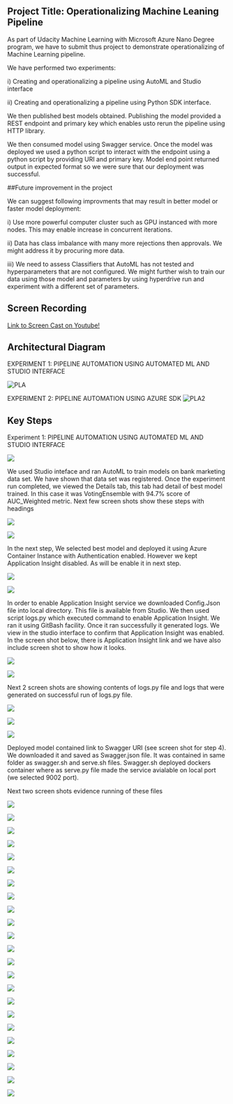 ## Project Title: Operationalizing Machine Leaning Pipeline

As part of Udacity Machine Learning with Microsoft Azure Nano Degree program, we have to submit thus project to demonstrate operationalizing of Machine Learning pipeline. 

We have performed two experiments: 

i) Creating and operationalizing a pipeline using AutoML and Studio interface

ii) Creating and operationalizing a pipeline using Python SDK interface.

We then published best models obtained. Publishing the model provided a REST endpoint and primary key which enables usto rerun the pipeline using HTTP library. 

We then consumed model using Swagger service. Once the model was deployed we used a python script to interact with the endpoint using a python script by providing URI and primary key. Model end point returned output in expected format so we were sure that our deployment was successful.


##Future improvement in the project

We can suggest following improvments that may result in better model or faster model deployment: 

i) Use more powerful computer cluster such as GPU instanced with more nodes. This may enable increase in concurrent iterations.

ii) Data has class imbalance with many more rejections then approvals. We might address it by procuring more data. 

iii) We need to assess Classifiers that AutoML has not tested and hyperparameters that are not configured. We might further wish to train our data  using those model and parameters by using hyperdrive run and experiment with a different set of parameters.



## Screen Recording
[Link to Screen Cast on Youtube!](https://www.youtube.com/watch?v=D8KvGWe-mns)


## Architectural Diagram

EXPERIMENT 1: PIPELINE AUTOMATION USING AUTOMATED ML AND STUDIO INTERFACE 

![PLA](https://github.com/nabeelsana/Udacity_ML_Engineer_MS_AZURE_Project_Operationalizing_ML/blob/master/1.PNG)


EXPERIMENT 2: PIPELINE AUTOMATION USING AZURE SDK
![PLA2](https://github.com/nabeelsana/Udacity_ML_Engineer_MS_AZURE_Project_Operationalizing_ML/blob/master/2.PNG)

## Key Steps

Experiment 1: PIPELINE AUTOMATION USING AUTOMATED ML AND STUDIO INTERFACE

![](https://github.com/nabeelsana/Udacity_ML_Engineer_MS_AZURE_Project_Operationalizing_ML/blob/master/starter_files/3.PNG)

We used Studio inteface and ran AutoML to train models on bank marketing data set. We have shown that data set was registered. 
Once the experiment run completed, we viewed the Details tab, this tab had detail of best model trained. In this case it was 
VotingEnsemble with 94.7% score of AUC_Weighted metric.  Next few screen shots show these steps with headings

![](https://github.com/nabeelsana/Udacity_ML_Engineer_MS_AZURE_Project_Operationalizing_ML/blob/master/starter_files/4.PNG)

![](https://github.com/nabeelsana/Udacity_ML_Engineer_MS_AZURE_Project_Operationalizing_ML/blob/master/starter_files/5.PNG)

In the next step, We selected best model and deployed it using Azure Container Instance with Authentication enabled. 
However we kept Application Insight disabled. As will be enable it in next step.

![](https://github.com/nabeelsana/Udacity_ML_Engineer_MS_AZURE_Project_Operationalizing_ML/blob/master/starter_files/6.PNG)

![](https://github.com/nabeelsana/Udacity_ML_Engineer_MS_AZURE_Project_Operationalizing_ML/blob/master/starter_files/7.PNG)

In order to enable Application Insight service we downloaded Config.Json file into local directory. This file is available from 
Studio. We then used script logs.py which executed command to enable Application Insight. We ran it using GitBash facility.
Once it ran successfully it generated logs. We view in the studio interface to confirm that Application Insight was enabled.
In the screen shot below, there is Application Insight link and we have also include screen shot to show how it looks.

![](https://github.com/nabeelsana/Udacity_ML_Engineer_MS_AZURE_Project_Operationalizing_ML/blob/master/starter_files/8.PNG)

![](https://github.com/nabeelsana/Udacity_ML_Engineer_MS_AZURE_Project_Operationalizing_ML/blob/master/starter_files/9.PNG)

Next 2 screen shots are showing contents of logs.py file and logs that were generated on successful run of logs.py file.

![](https://github.com/nabeelsana/Udacity_ML_Engineer_MS_AZURE_Project_Operationalizing_ML/blob/master/starter_files/10.PNG)

![](https://github.com/nabeelsana/Udacity_ML_Engineer_MS_AZURE_Project_Operationalizing_ML/blob/master/starter_files/11.PNG)

![](https://github.com/nabeelsana/Udacity_ML_Engineer_MS_AZURE_Project_Operationalizing_ML/blob/master/starter_files/12.PNG)

Deployed model contained link to Swagger URI (see screen shot for step 4). We downloaded it and saved as Swagger.json file. 
It was contained in same folder as swagger.sh and serve.sh files. Swagger.sh deployed dockers container where as serve.py file 
made the service avialable on local port (we selected 9002 port).

Next two screen shots evidence running of these files

![](https://github.com/nabeelsana/Udacity_ML_Engineer_MS_AZURE_Project_Operationalizing_ML/blob/master/starter_files/13.PNG)

![](https://github.com/nabeelsana/Udacity_ML_Engineer_MS_AZURE_Project_Operationalizing_ML/blob/master/starter_files/14.PNG)

![](https://github.com/nabeelsana/Udacity_ML_Engineer_MS_AZURE_Project_Operationalizing_ML/blob/master/starter_files/15.PNG)

![](https://github.com/nabeelsana/Udacity_ML_Engineer_MS_AZURE_Project_Operationalizing_ML/blob/master/starter_files/16.PNG)

![](https://github.com/nabeelsana/Udacity_ML_Engineer_MS_AZURE_Project_Operationalizing_ML/blob/master/starter_files/17.PNG)

![](https://github.com/nabeelsana/Udacity_ML_Engineer_MS_AZURE_Project_Operationalizing_ML/blob/master/starter_files/18.PNG)

![](https://github.com/nabeelsana/Udacity_ML_Engineer_MS_AZURE_Project_Operationalizing_ML/blob/master/starter_files/19.PNG)

![](https://github.com/nabeelsana/Udacity_ML_Engineer_MS_AZURE_Project_Operationalizing_ML/blob/master/starter_files/20.PNG)

![](https://github.com/nabeelsana/Udacity_ML_Engineer_MS_AZURE_Project_Operationalizing_ML/blob/master/starter_files/21.PNG)

![](https://github.com/nabeelsana/Udacity_ML_Engineer_MS_AZURE_Project_Operationalizing_ML/blob/master/starter_files/22.PNG)

![](https://github.com/nabeelsana/Udacity_ML_Engineer_MS_AZURE_Project_Operationalizing_ML/blob/master/starter_files/24.PNG)

![](https://github.com/nabeelsana/Udacity_ML_Engineer_MS_AZURE_Project_Operationalizing_ML/blob/master/starter_files/25.PNG)

![](https://github.com/nabeelsana/Udacity_ML_Engineer_MS_AZURE_Project_Operationalizing_ML/blob/master/starter_files/26.PNG)

![](https://github.com/nabeelsana/Udacity_ML_Engineer_MS_AZURE_Project_Operationalizing_ML/blob/master/starter_files/27.PNG)

![](https://github.com/nabeelsana/Udacity_ML_Engineer_MS_AZURE_Project_Operationalizing_ML/blob/master/starter_files/28.PNG)

![](https://github.com/nabeelsana/Udacity_ML_Engineer_MS_AZURE_Project_Operationalizing_ML/blob/master/starter_files/29.PNG)

![](https://github.com/nabeelsana/Udacity_ML_Engineer_MS_AZURE_Project_Operationalizing_ML/blob/master/starter_files/30.PNG)

![](https://github.com/nabeelsana/Udacity_ML_Engineer_MS_AZURE_Project_Operationalizing_ML/blob/master/starter_files/31.PNG)

![](https://github.com/nabeelsana/Udacity_ML_Engineer_MS_AZURE_Project_Operationalizing_ML/blob/master/starter_files/32.PNG)

![](https://github.com/nabeelsana/Udacity_ML_Engineer_MS_AZURE_Project_Operationalizing_ML/blob/master/starter_files/33.PNG)

![](https://github.com/nabeelsana/Udacity_ML_Engineer_MS_AZURE_Project_Operationalizing_ML/blob/master/starter_files/34.PNG)

![](https://github.com/nabeelsana/Udacity_ML_Engineer_MS_AZURE_Project_Operationalizing_ML/blob/master/starter_files/35.PNG)

![](https://github.com/nabeelsana/Udacity_ML_Engineer_MS_AZURE_Project_Operationalizing_ML/blob/master/starter_files/36.PNG)
